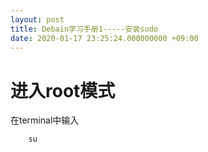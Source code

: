 ```yaml
---
layout: post
title: Debain学习手册1-----安装sudo
date: 2020-01-17 23:25:24.000000000 +09:00
---
```


# 进入root模式
在terminal中输入
```
    su
```